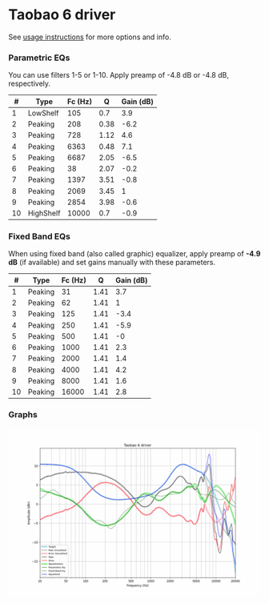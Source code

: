 # Taobao 6 driver
See [usage instructions](https://github.com/jaakkopasanen/AutoEq#usage) for more options and info.

### Parametric EQs
You can use filters 1-5 or 1-10. Apply preamp of -4.8 dB or -4.8 dB, respectively.

|   # | Type      |   Fc (Hz) |    Q |   Gain (dB) |
|-----|-----------|-----------|------|-------------|
|   1 | LowShelf  |       105 | 0.7  |         3.9 |
|   2 | Peaking   |       208 | 0.38 |        -6.2 |
|   3 | Peaking   |       728 | 1.12 |         4.6 |
|   4 | Peaking   |      6363 | 0.48 |         7.1 |
|   5 | Peaking   |      6687 | 2.05 |        -6.5 |
|   6 | Peaking   |        38 | 2.07 |        -0.2 |
|   7 | Peaking   |      1397 | 3.51 |        -0.8 |
|   8 | Peaking   |      2069 | 3.45 |         1   |
|   9 | Peaking   |      2854 | 3.98 |        -0.6 |
|  10 | HighShelf |     10000 | 0.7  |        -0.9 |

### Fixed Band EQs
When using fixed band (also called graphic) equalizer, apply preamp of **-4.9 dB** (if available) and set gains manually with these parameters.

|   # | Type    |   Fc (Hz) |    Q |   Gain (dB) |
|-----|---------|-----------|------|-------------|
|   1 | Peaking |        31 | 1.41 |         3.7 |
|   2 | Peaking |        62 | 1.41 |         1   |
|   3 | Peaking |       125 | 1.41 |        -3.4 |
|   4 | Peaking |       250 | 1.41 |        -5.9 |
|   5 | Peaking |       500 | 1.41 |        -0   |
|   6 | Peaking |      1000 | 1.41 |         2.3 |
|   7 | Peaking |      2000 | 1.41 |         1.4 |
|   8 | Peaking |      4000 | 1.41 |         4.2 |
|   9 | Peaking |      8000 | 1.41 |         1.6 |
|  10 | Peaking |     16000 | 1.41 |         2.8 |

### Graphs
![](./Taobao%206%20driver.png)
